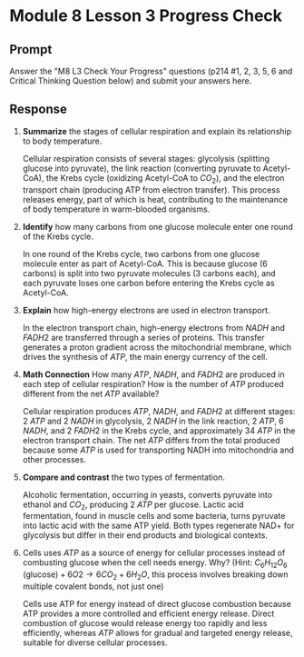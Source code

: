# Module 8 Lesson 3 Progress Check

## Prompt

Answer the "M8 L3 Check Your Progress" questions (p214 #1, 2, 3, 5, 6 and Critical Thinking Question below) and submit your answers here.

## Response

1. **Summarize** the stages of cellular respiration and explain its relationship to body temperature.

    Cellular respiration consists of several stages: glycolysis (splitting glucose into pyruvate), the link reaction (converting pyruvate to Acetyl-CoA), the Krebs cycle (oxidizing Acetyl-CoA to $CO_2$), and the electron transport chain (producing ATP from electron transfer). This process releases energy, part of which is heat, contributing to the maintenance of body temperature in warm-blooded organisms.

2. **Identify** how many carbons from one glucose molecule enter one round of the Krebs cycle.

    In one round of the Krebs cycle, two carbons from one glucose molecule enter as part of Acetyl-CoA. This is because glucose (6 carbons) is split into two pyruvate molecules (3 carbons each), and each pyruvate loses one carbon before entering the Krebs cycle as Acetyl-CoA.

3. **Explain** how high-energy electrons are used in electron transport.

   In the electron transport chain, high-energy electrons from $NADH$ and $FADH2$ are transferred through a series of proteins. This transfer generates a proton gradient across the mitochondrial membrane, which drives the synthesis of $ATP$, the main energy currency of the cell.

4. **Math Connection** How many $ATP$, $NADH$, and $FADH2$ are produced in each step of cellular respiration? How is the number of $ATP$ produced different from the net $ATP$ available?

   Cellular respiration produces $ATP$, $NADH$, and $FADH2$ at different stages: 2 $ATP$ and 2 $NADH$ in glycolysis, 2 $NADH$ in the link reaction, 2 $ATP$, 6 $NADH$, and 2 $FADH2$ in the Krebs cycle, and approximately 34 $ATP$ in the electron transport chain. The net $ATP$ differs from the total produced because some $ATP$ is used for transporting NADH into mitochondria and other processes.

5. **Compare and contrast** the two types of fermentation.

   Alcoholic fermentation, occurring in yeasts, converts pyruvate into ethanol and $CO_2$, producing 2 $ATP$ per glucose. Lactic acid fermentation, found in muscle cells and some bacteria, turns pyruvate into lactic acid with the same ATP yield. Both types regenerate NAD+ for glycolysis but differ in their end products and biological contexts.

6. Cells uses $ATP$ as a source of energy for cellular processes instead of combusting glucose when the cell needs energy. Why? (Hint: $C_6H_{12}O_6 \text{ (glucose)} + 6O2 \rightarrow 6CO_2 + 6H_2O$, this process involves breaking down multiple covalent bonds, not just one)

   Cells use ATP for energy instead of direct glucose combustion because ATP provides a more controlled and efficient energy release. Direct combustion of glucose would release energy too rapidly and less efficiently, whereas $ATP$ allows for gradual and targeted energy release, suitable for diverse cellular processes.